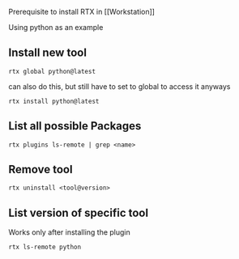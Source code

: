 
Prerequisite to install RTX in [[Workstation]]

Using python as an example
## Install new tool

```
rtx global python@latest
```

can also do this, but still have to set to global to access it anyways

```
rtx install python@latest
```
## List all possible Packages

```
rtx plugins ls-remote | grep <name>
```

## Remove tool

```
rtx uninstall <tool@version>
```

## List version of specific tool

Works only after installing the plugin

```
rtx ls-remote python
```